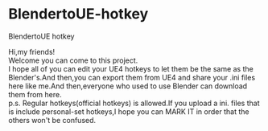 # BlendertoUE-hotkey	
BlendertoUE hotkey	
	
Hi,my friends!	
Welcome you can come to this project.	
I hope all of you can edit your UE4 hotkeys to let them be the same as the Blender's.And then,you can export them from UE4 and share your .ini files here like me.And then,everyone who used to use Blender can download them from here.	
p.s. Regular hotkeys(official hotkeys) is allowed.If you upload a ini. files that is include personal-set hotkeys,I hope you can MARK IT in order that the others won't be confused.	
